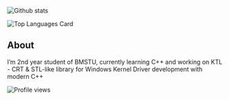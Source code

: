![Github stats](https://github-readme-stats.vercel.app/api?username=DymOK93&theme=cobalt&show_icons=true&count_private=true)

![Top Languages Card](https://github-readme-stats.vercel.app/api/top-langs/?username=DymOK93&layout=compact)

## About
I’m 2nd year student of BMSTU, currently learning C++ and working on KTL - CRT & STL-like library for Windows Kernel Driver development with modern C++

![Profile views](https://gpvc.arturio.dev/DymOK93)

<!--
**DymOK93/DymOK93** is a ✨ _special_ ✨ repository because its `README.md` (this file) appears on your GitHub profile.

Here are some ideas to get you started:

- 🔭 I’m currently working on ...
- 🌱 I’m currently learning ...
- 👯 I’m looking to collaborate on ...
- 🤔 I’m looking for help with ...
- 💬 Ask me about ...
- 📫 How to reach me: ...
- 😄 Pronouns: ...
- ⚡ Fun fact: ...
-->
